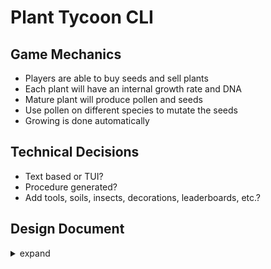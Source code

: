 # Plant Tycoon CLI

## Game Mechanics

- Players are able to buy seeds and sell plants
- Each plant will have an internal growth rate and DNA
- Mature plant will produce pollen and seeds
- Use pollen on different species to mutate the seeds
- Growing is done automatically

## Technical Decisions

- Text based or TUI?
- Procedure generated?
- Add tools, soils, insects, decorations, leaderboards, etc.?

## Design Document

<details>
    <summary>expand</summary>

### Game

- fixed maturity breakpoint

### A Plant

- genes: name, growthRate, price, seedType, bodyType, flowerType, fruitType, leafType, height, specialType, health, waterLevel, age

### Storage

- stores seeds based on seedType

</details>
